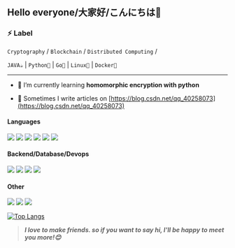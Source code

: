 <!--
**york-yang-me/york-yang-me** is a ✨ _special_ ✨ repository because its `README.md` (this file) appears on your GitHub profile.
-->
## Hello everyone/大家好/こんにちは👋
### ⚡ Label
`Cryptography` / `Blockchain` / `Distributed Computing`  /

`JAVA☕` | `Python🐍` | `Go🐹` | `Linux🐧` | `Docker🐋`

---
<!--[![york-yang's GitHub stats](https://github-readme-stats.vercel.app/api?username=york-yang-me&layout=compact&langs_count=6&show_icons=true&theme=vue-dark)](https://github.com/york-yang-me/github-readme-stats)-->
- 🌱 I’m currently learning **homomorphic encryption with python**

- 📝 Sometimes I write articles on [https://blog.csdn.net/qq_40258073](https://blog.csdn.net/qq_40258073)

#### Languages
![](https://img.shields.io/badge/JAVA-561105?style=flat-square&logo=java)
![](https://img.shields.io/badge/Python-ffdd6e?style=flat-square&logo=python)
![](https://img.shields.io/badge/JavaScript-08872C?style=flat-square&logo=javascript)
![](https://img.shields.io/badge/Go-100555?style=flat-square&logo=go)
![](https://img.shields.io/badge/C++-00599C?style=flat-square&logo=cplusplus)
![](https://img.shields.io/badge/C-3E3E3E?style=flat-square&logo=C)
#### Backend/Database/Devops
![](https://img.shields.io/badge/Node.js-333333?style=flat-square&logo=node.js)
![](https://img.shields.io/badge/MongoDB-8f724d?style=flat-square&logo=MongoDB)
![](https://img.shields.io/badge/Mysql-F6F3F5?style=flat-square&logo=Mysql)
![](https://img.shields.io/badge/Docker-EBF0F5?style=flat-square&logo=docker)
#### Other
![](https://img.shields.io/badge/linux-FCFDFD?style=flat-square&logo=linux)
![](https://img.shields.io/badge/Git-F05032?style=flat-square&logo=git&logoColor=white)
![](https://img.shields.io/badge/Postman-84E1F7?style=flat-square&logo=postman)

[![Top Langs](https://github-readme-stats.vercel.app/api/top-langs/?username=york-yang-me&layout=compact&langs_count=6&theme=vue-dark)](https://github.com/york-yang-me/github-readme-stats)

> ***I love to make friends. so if you want to say hi, I'll be happy to meet you more!😊***
